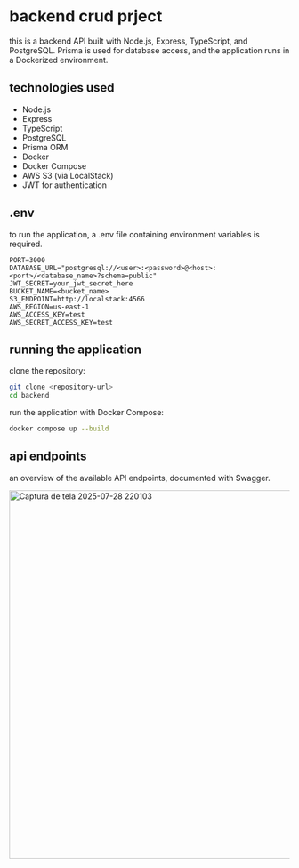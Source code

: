 # backend crud prject

this is a backend API built with Node.js, Express, TypeScript, and PostgreSQL. Prisma is used for database access, and the application runs in a Dockerized environment.

## technologies used

- Node.js
- Express
- TypeScript
- PostgreSQL
- Prisma ORM
- Docker 
- Docker Compose
- AWS S3 (via LocalStack)
- JWT for authentication

## .env
   to run the application, a .env file containing environment variables is required.
   ```env
   PORT=3000
   DATABASE_URL="postgresql://<user>:<password>@<host>:<port>/<database_name>?schema=public"
   JWT_SECRET=your_jwt_secret_here
   BUCKET_NAME=<bucket_name>
   S3_ENDPOINT=http://localstack:4566
   AWS_REGION=us-east-1
   AWS_ACCESS_KEY=test
   AWS_SECRET_ACCESS_KEY=test
   ```

## running the application
   clone the repository:
   ```bash
   git clone <repository-url>
   cd backend
   ```
   run the application with Docker Compose:
   ```bash
   docker compose up --build
   ```

## api endpoints
   an overview of the available API endpoints, documented with Swagger.
   
   <img width="1696" height="663" alt="Captura de tela 2025-07-28 220103" src="https://github.com/user-attachments/assets/222f4686-5b9a-4204-ba5b-521b1f8da259" />
